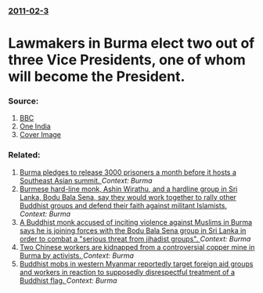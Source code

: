 ### [2011-02-3](/news/2011/02/3/index.md)

# Lawmakers in Burma elect two out of three Vice Presidents, one of whom will become the President. 




### Source:

1. [BBC](http://www.bbc.co.uk/news/world-asia-pacific-12352764)
2. [One India](http://news.oneindia.in/2011/02/03/juntaspm-chosen-myanmars-new-vicepresident-aid0126.html)
2. [Cover Image](http://www.bbc.co.uk/news/special/2015/newsspec_10857/bbc_news_logo.png?cb=1)

### Related:

1. [Burma pledges to release 3000 prisoners a month before it hosts a Southeast Asian summit. ](/news/2014/10/7/burma-pledges-to-release-3000-prisoners-a-month-before-it-hosts-a-southeast-asian-summit.md) _Context: Burma_
2. [Burmese hard-line monk, Ashin Wirathu, and a hardline group in Sri Lanka, Bodu Bala Sena, say they would work together to rally other Buddhist groups and defend their faith against militant Islamists. ](/news/2014/09/30/burmese-hard-line-monk-ashin-wirathu-and-a-hardline-group-in-sri-lanka-bodu-bala-sena-say-they-would-work-together-to-rally-other-buddhi.md) _Context: Burma_
3. [A Buddhist monk accused of inciting violence against Muslims in Burma says he is joining forces with the Bodu Bala Sena group in Sri Lanka in order to combat a "serious threat from jihadist groups". ](/news/2014/09/28/a-buddhist-monk-accused-of-inciting-violence-against-muslims-in-burma-says-he-is-joining-forces-with-the-bodu-bala-sena-group-in-sri-lanka-i.md) _Context: Burma_
4. [Two Chinese workers are kidnapped from a controversial copper mine in Burma by activists. ](/news/2014/05/19/two-chinese-workers-are-kidnapped-from-a-controversial-copper-mine-in-burma-by-activists.md) _Context: Burma_
5. [Buddhist mobs in western Myanmar reportedly target foreign aid groups and workers in reaction to supposedly disrespectful treatment of a Buddhist flag. ](/news/2014/03/28/buddhist-mobs-in-western-myanmar-reportedly-target-foreign-aid-groups-and-workers-in-reaction-to-supposedly-disrespectful-treatment-of-a-bud.md) _Context: Burma_
